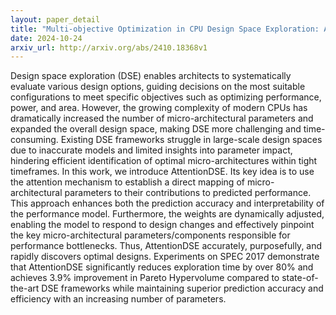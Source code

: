 ```yaml
---
layout: paper_detail
title: "Multi-objective Optimization in CPU Design Space Exploration: Attention is All You Need"
date: 2024-10-24
arxiv_url: http://arxiv.org/abs/2410.18368v1
---
```


Design space exploration (DSE) enables architects to systematically evaluate various design options, guiding decisions on the most suitable configurations to meet specific objectives such as optimizing performance, power, and area. However, the growing complexity of modern CPUs has dramatically increased the number of micro-architectural parameters and expanded the overall design space, making DSE more challenging and time-consuming. Existing DSE frameworks struggle in large-scale design spaces due to inaccurate models and limited insights into parameter impact, hindering efficient identification of optimal micro-architectures within tight timeframes.   In this work, we introduce AttentionDSE. Its key idea is to use the attention mechanism to establish a direct mapping of micro-architectural parameters to their contributions to predicted performance. This approach enhances both the prediction accuracy and interpretability of the performance model. Furthermore, the weights are dynamically adjusted, enabling the model to respond to design changes and effectively pinpoint the key micro-architectural parameters/components responsible for performance bottlenecks. Thus, AttentionDSE accurately, purposefully, and rapidly discovers optimal designs. Experiments on SPEC 2017 demonstrate that AttentionDSE significantly reduces exploration time by over 80\% and achieves 3.9\% improvement in Pareto Hypervolume compared to state-of-the-art DSE frameworks while maintaining superior prediction accuracy and efficiency with an increasing number of parameters.
